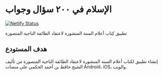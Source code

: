 # الإسلام في ٢٠٠ سؤال وجواب

[![Netlify Status](https://api.netlify.com/api/v1/badges/69250977-e420-4da8-959a-65ab91a758f2/deploy-status)](https://app.netlify.com/sites/islam200qa/deploys)

تطبيق كِتاب أعلام السنة المنشورة لاعتقاد الطائفة الناجية المنصورة

## هدف المستودع 

إنشاء تطبيق لكتاب أعلام السنة المنشورة لاعتقاد الطائفة الناجية المنصورة من تأليف الشيخ حافظ بن أحمد الحكمي على منصات Android، iOS، والويب.
